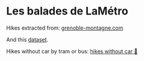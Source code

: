 # Les balades de LaMétro

Hikes extracted from: [grenoble-montagne.com](https://www.grenoble-montagne.com)

And this [dataset](https://www.data.gouv.fr/fr/datasets/r/6404a8f4-e61f-4b79-93d1-e4bd71dedc26).

Hikes without car by tram or bus: [hikes without car 🚗](NoCar/README.md)